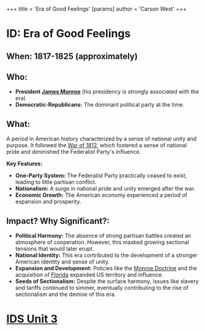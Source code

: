 +++
 title = 'Era of Good Feelings'
[params]
	author = 'Carson West'
+++
# ID: Era of Good Feelings
## When: 1817-1825 (approximately)
## Who: 
* **President [James Monroe](./../james-monroe/)** (his presidency is strongly associated with the era)
* **Democratic-Republicans:** The dominant political party at the time.

## What: 
A period in American history characterized by a sense of national unity and purpose. It followed the [War of 1812](./../war-of-1812/), which fostered a sense of national pride and diminished the Federalist Party's influence. 

**Key Features:**
* **One-Party System:** The Federalist Party practically ceased to exist, leading to little partisan conflict.
* **Nationalism:** A surge in national pride and unity emerged after the war.
* **Economic Growth:** The American economy experienced a period of expansion and prosperity. 

## Impact? Why Significant?: 
* **Political Harmony:** The absence of strong partisan battles created an atmosphere of cooperation. However, this masked growing sectional tensions that would later erupt.
* **National Identity:** This era contributed to the development of a stronger American identity and sense of unity.
* **Expansion and Development:**  Policies like the [Monroe Doctrine](./../monroe-doctrine/) and the acquisition of [Florida](./../florida/) expanded US territory and influence.
* **Seeds of Sectionalism:** Despite the surface harmony, issues like slavery and tariffs continued to simmer, eventually contributing to the rise of sectionalism and the demise of this era. 

# [IDS Unit 3](./../ids-unit-3/)